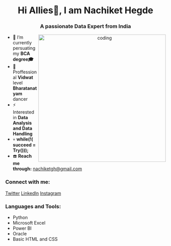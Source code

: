 
<h1 align="center">Hi Allies👋, I am Nachiket Hegde</h1>
<h3 align="center">A passionate Data Expert from India</h3>
<p align="center">
  <img align="right" alt="coding" width="400" src="https://user-images.githubusercontent.com/55389276/140866485-8fb1c876-9a8f-4d6a-98dc-08c4981eaf70.gif">
</p>



<ul>
  <li>📌 I’m currently persuating my <strong>BCA degree🎓</strong></li>
  <li>🕺 Proffessional <b>Vidwat</b> level <b>Bharatanatyam</b> dancer </li>
  <li>⚡ Interested in <b>Data Analysis and Data Handling</b></li>
  <li>💀 <b>while(!( succeed = Try()));</b></li>
  <li>☎️ <b>Reach me through:</b> <a href="mailto:nachiketgh@gmail.com">nachiketgh@gmail.com</a></li>

</ul>

<h3 align="left"><b>Connect with me:</b></h3>
<p align="left">
  <a href="https://twitter.com/Nachhi_Hegde?t=2rEqKJd6ngJPIhosPfGGSA&s=09" target="_blank">Twitter</a>
  <a href="https://www.linkedin.com/in/nachiket-hegde-133489245" target="_blank">LinkedIn</a>
  <a href="https://instagram.com/nachhi_hegde?igshid=MzNlNGNkZWQ4Mg==" target="_blank">Instagram</a>
</p>

<h3 align="left"><b>Languages and Tools:</b></h3>
<p align="left">
  <ul style="list-style-type: disc;">
    <li>Python</li>
    <li>Microsoft Excel</li>
    <li>Power BI</li>
    <li>Oracle</li>
    <li>Basic HTML and CSS</li>
  </ul>
</p>
